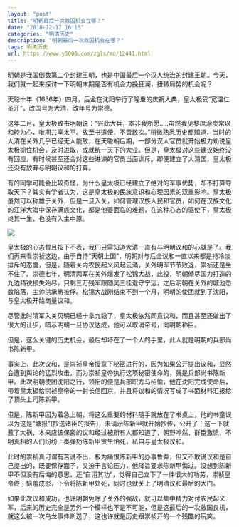 ```yaml
---
layout: "post"
title: "明朝最后一次救国机会在哪？"
date: "2018-12-17 16:15"
categories: "明清历史"
description: "明朝最后一次救国机会在哪？"
tags: 明清历史
url: https://www.y5000.com/zgls/mq/12441.html
---
```






明朝是我国倒数第二个封建王朝，也是中国最后一个汉人统治的封建王朝。今天，我们就一起来探讨一下明朝末期是否有机会力挽狂澜，扭转局势的机会呢？

天聪十年（1636年）四月，后金在沈阳举行了隆重的庆祝大典，皇太极受“宽温仁圣汗”，改国号为大清，改年号为崇德。

这年二月，皇太极致书明朝说：“兴此大兵，本非我所愿.....虽然我见黎庶涂炭常以和睦为心，唯期共享太平。故至书遣使，不啻数次。”稍微熟悉历史都知道，当时的大清在关外几乎已经无人能敌，在天聪朝后期，一部分汉人官员就开始极力劝说皇太极抓住机会，及时进取，成就统一天下的大业。但是，皇太极对这些建议始终没有回应，有时候甚至还会对这些进谏的官员当面训斥。即便建立了大清国，皇太极还没有放弃与明朝议和的打算。

有的同学可能会比较奇怪，为什么皇太极已经建立了绝对的军事优势，却不打算夺取天下？其实有学者认为，这是皇太极的民族意识和心理因素的双重影响。皇太极虽然可以称雄于关外，但是一旦入关，如何管理汉族人民和官员，如何在汉族文化的汪洋大海中保存满族文化，都是他要面临的难题，在这种心态的驱使下，皇太极终其一生，也没有入主中原。

![](https://img.y5000.com/uploads/allimg/170206/15451W009-0.jpg)

皇太极的心态暂且按下不表，我们只需知道大清一直有与明朝议和的心就是了。我们再来看崇祯这边，由于自恃“天朝上国”，明朝对与后金议和一直以来都是持冷淡排斥的态度，但是，随着关内农民起义风起云涌，关外明军节节败退，崇祯还是坐不住了。崇德七年，明清两军在关外爆发了松锦大战，此役，明朝倾尽国力打造的九边精锐损失殆尽，只剩三万残军跟随吴三桂退守宁远，之后明朝在关外的城池悉数陷落，主帅洪承畴被俘。松锦大战刚结束不到一个月，明朝的使团就到了沈阳，与皇太极开始商量议和。

尽管此时清军入关灭明已经十拿九稳了，皇太极依然同意议和，而且甚至还做出了很大的让步，暗示明朝一旦协议达成，他可以取消帝号，向明朝称臣。

但是，这么关键的历史机会，最后却坏在了一个人的手里，此人就是明朝的兵部尚书陈新甲。

事实上，此次议和，是崇祯皇帝授意下秘密进行的，因为如果公开提出议和，显然会遭到舆论的猛烈攻击。而为崇祯皇帝执行这项秘密使命的，就是兵部尚书陈新甲。此次明朝使团沈阳之行，领衔的便是兵部职方马绍愉，他在沈阳完成使命后，带着皇太极给崇祯皇帝的一封长信回京，并且将议和的情况写成了书面材料汇报给了顶头上司陈新甲。

但是，陈新甲因为着急上朝，将这么重要的材料随手就放在了书桌上，他的书童误以为这是“塘报”(抄送诸臣的报告)，未请示陈新甲就开始抄传，公开了！这一下就惹了大祸，本来应该保密的议和经过被所有人都知道了，朝野哗然，群臣激愤，不明真相的人们纷纷上奏弹劾陈新甲贪生怕死，私自与皇太极议和。

此时的崇祯真可谓有苦说不出，极为痛恨陈新甲的办事鲁莽，但又不敢说议和是自己提出的，既要保存面子，又迫于言论压力，他降旨要求陈新甲悔过。没想到陈新甲不但没有后悔的意思，还“自诩其功”，觉得自己立下了一件很大的功劳，崇祯皇帝终于恼羞成怒，下令将陈新甲处死，同时也就关上了明清议和最后的大门。

如果此次议和成功，也许明朝免除了关外的强敌，就可以集中精力对付农民起义军，后来的历史完全是另外一个模样也不是不可能，但是这最后的一次救国良机，就这么被一次乌龙事件断送了，这也许就是历史跟崇祯开的一个残酷的玩笑。
